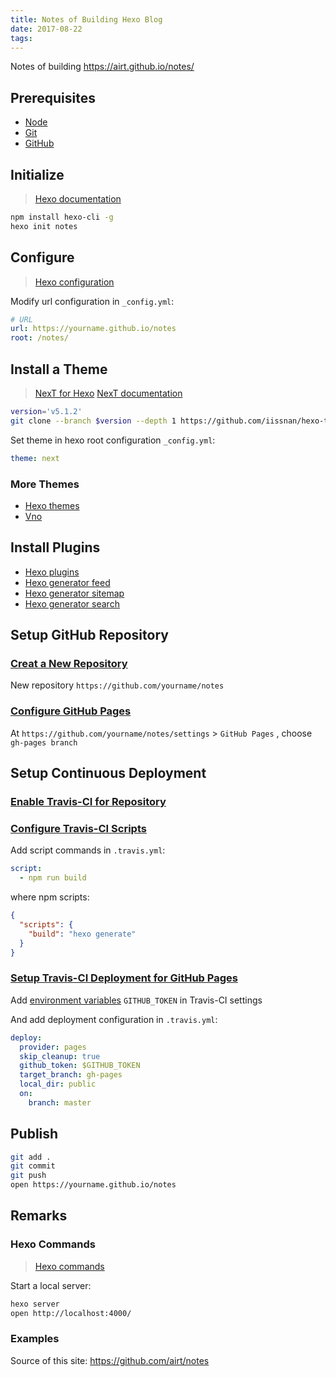 ```yaml
---
title: Notes of Building Hexo Blog
date: 2017-08-22
tags:
---
```


Notes of building <https://airt.github.io/notes/>

<!-- more -->

## Prerequisites

- [Node](https://nodejs.org/)
- [Git](https://git-scm.com/)
- [GitHub](https://github.com/)

## Initialize

> [Hexo documentation](https://hexo.io/docs/)

```bash
npm install hexo-cli -g
hexo init notes
```

## Configure

> [Hexo configuration](https://hexo.io/docs/configuration.html)

Modify url configuration in `_config.yml`:

```yml
# URL
url: https://yourname.github.io/notes
root: /notes/
```

## Install a Theme

> [NexT for Hexo](https://github.com/iissnan/hexo-theme-next)
> [NexT documentation](http://theme-next.iissnan.com/)

```bash
version='v5.1.2'
git clone --branch $version --depth 1 https://github.com/iissnan/hexo-theme-next themes/next
```

Set theme in hexo root configuration `_config.yml`:

```yml
theme: next
```

### More Themes

- [Hexo themes](https://hexo.io/themes/)
- [Vno](https://github.com/lenbo-ma/hexo-theme-vno)

## Install Plugins

- [Hexo plugins](https://hexo.io/plugins/)
- [Hexo generator feed](https://github.com/hexojs/hexo-generator-feed)
- [Hexo generator sitemap](https://github.com/hexojs/hexo-generator-sitemap)
- [Hexo generator search](https://github.com/PaicHyperionDev/hexo-generator-search)

## Setup GitHub Repository

### [Creat a New Repository](https://help.github.com/articles/creating-a-new-repository/)

New repository `https://github.com/yourname/notes`

### [Configure GitHub Pages](https://help.github.com/articles/configuring-a-publishing-source-for-github-pages/)

At `https://github.com/yourname/notes/settings` > `GitHub Pages` , choose `gh-pages branch`

## Setup Continuous Deployment

### [Enable Travis-CI for Repository](https://travis-ci.com/)

### [Configure Travis-CI Scripts](https://docs.travis-ci.com/user/customizing-the-build/)

Add script commands in `.travis.yml`:

```yml
script:
  - npm run build
```

where npm scripts:

```json
{
  "scripts": {
    "build": "hexo generate"
  }
}
```

### [Setup Travis-CI Deployment for GitHub Pages](https://docs.travis-ci.com/user/deployment/pages)

Add [environment variables](https://docs.travis-ci.com/user/environment-variables/) `GITHUB_TOKEN` in Travis-CI settings

And add deployment configuration in `.travis.yml`:

```yml
deploy:
  provider: pages
  skip_cleanup: true
  github_token: $GITHUB_TOKEN
  target_branch: gh-pages
  local_dir: public
  on:
    branch: master
```

## Publish

```bash
git add .
git commit
git push
open https://yourname.github.io/notes
```

## Remarks

### Hexo Commands

> [Hexo commands](https://hexo.io/docs/commands.html)

Start a local server:

```bash
hexo server
open http://localhost:4000/
```

### Examples

Source of this site: <https://github.com/airt/notes>

